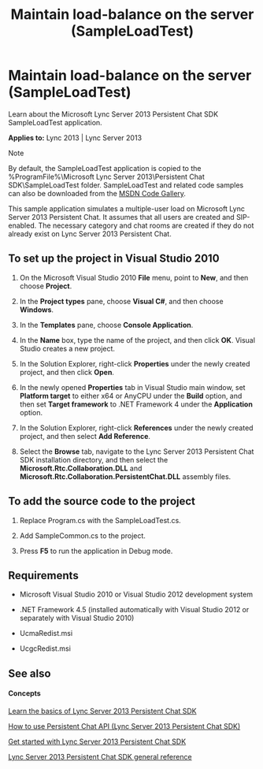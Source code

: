 ﻿---
title: Maintain load-balance on the server (SampleLoadTest)
TOCTitle: Maintain load-balance on the server (SampleLoadTest)
ms:assetid: 18ee5912-7407-4129-b6fc-22739384df28
ms:mtpsurl: https://msdn.microsoft.com/library/Dn465918(v=office.15)
ms:contentKeyID: 57101467
ms.date: 07/24/2014
mtps_version: v=office.15
---

# Maintain load-balance on the server (SampleLoadTest)

Learn about the Microsoft Lync Server 2013 Persistent Chat SDK SampleLoadTest application.


**Applies to:** Lync 2013 | Lync Server 2013

 


> [!NOTE]
> <P>By default, the SampleLoadTest application is copied to the %ProgramFile%\Microsoft Lync Server 2013\Persistent Chat SDK\SampleLoadTest folder. SampleLoadTest and related code samples can also be downloaded from the <A href="http://code.msdn.microsoft.com/lync-server-2013-maintain-6b7eb57a">MSDN Code Gallery</A>.</P>



This sample application simulates a multiple-user load on Microsoft Lync Server 2013 Persistent Chat. It assumes that all users are created and SIP-enabled. The necessary category and chat rooms are created if they do not already exist on Lync Server 2013 Persistent Chat.

## To set up the project in Visual Studio 2010

1.  On the Microsoft Visual Studio 2010 **File** menu, point to **New**, and then choose **Project**.

2.  In the **Project types** pane, choose **Visual C\#**, and then choose **Windows**.

3.  In the **Templates** pane, choose **Console Application**.

4.  In the **Name** box, type the name of the project, and then click **OK**. Visual Studio creates a new project.

5.  In the Solution Explorer, right-click **Properties** under the newly created project, and then click **Open**.

6.  In the newly opened **Properties** tab in Visual Studio main window, set **Platform target** to either x64 or AnyCPU under the **Build** option, and then set **Target framework** to .NET Framework 4 under the **Application** option.

7.  In the Solution Explorer, right-click **References** under the newly created project, and then select **Add Reference**.

8.  Select the **Browse** tab, navigate to the Lync Server 2013 Persistent Chat SDK installation directory, and then select the **Microsoft.Rtc.Collaboration.DLL** and **Microsoft.Rtc.Collaboration.PersistentChat.DLL** assembly files.

## To add the source code to the project

1.  Replace Program.cs with the SampleLoadTest.cs.

2.  Add SampleCommon.cs to the project.

3.  Press **F5** to run the application in Debug mode.

## Requirements

  - Microsoft Visual Studio 2010 or Visual Studio 2012 development system

  - .NET Framework 4.5 (installed automatically with Visual Studio 2012 or separately with Visual Studio 2010)

  - UcmaRedist.msi

  - UcgcRedist.msi

## See also

#### Concepts

[Learn the basics of Lync Server 2013 Persistent Chat SDK](learn-the-basics-of-lync-server-2013-persistent-chat-sdk.md)

[How to use Persistent Chat API (Lync Server 2013 Persistent Chat SDK)](how-to-use-persistent-chat-api-lync-server-2013-persistent-chat-sdk.md)

[Get started with Lync Server 2013 Persistent Chat SDK](get-started-with-lync-server-2013-persistent-chat-sdk.md)

[Lync Server 2013 Persistent Chat SDK general reference](lync-server-2013-persistent-chat-sdk-general-reference.md)


